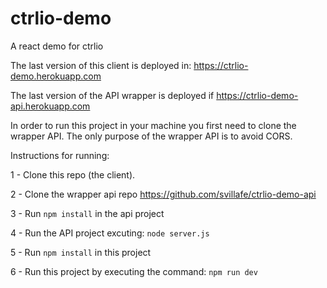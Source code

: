 # ctrlio-demo
A react demo for ctrlio

The last version of this client is deployed in: https://ctrlio-demo.herokuapp.com 

The last version of the API wrapper is deployed if https://ctrlio-demo-api.herokuapp.com

In order to run this project in your machine you first need to clone the wrapper API. The only purpose of the wrapper API is to avoid CORS.
 
Instructions for running:

1 - Clone this repo (the client).

2 - Clone the wrapper api repo https://github.com/svillafe/ctrlio-demo-api

3 - Run `npm install` in the api project

4 - Run the API project excuting: `node server.js`

5 - Run `npm install` in this project

6 - Run this project by executing the command: `npm run dev`


